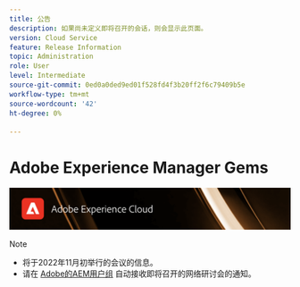 ```yaml
---
title: 公告
description: 如果尚未定义即将召开的会话，则会显示此页面。
version: Cloud Service
feature: Release Information
topic: Administration
role: User
level: Intermediate
source-git-commit: 0ed0a0ded9ed01f528fd4f3b20ff2f6c79409b5e
workflow-type: tm+mt
source-wordcount: '42'
ht-degree: 0%

---
```


# Adobe Experience Manager Gems

![](/help/assets/ADX_Gems.png)

>[!NOTE]
>
>* 将于2022年11月初举行的会议的信息。
>* 请在 [Adobe的AEM用户组](https://aem-augs.adobe.com/) 自动接收即将召开的网络研讨会的通知。